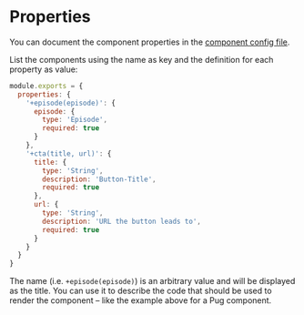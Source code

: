 # Properties

You can document the component properties in the [component config file](/basics/component/#component-file).

List the components using the name as key and the definition for each property as value:

```js
module.exports = {
  properties: {
    '+episode(episode)': {
      episode: {
        type: 'Episode',
        required: true
      }
    },
    '+cta(title, url)': {
      title: {
        type: 'String',
        description: 'Button-Title',
        required: true
      },
      url: {
        type: 'String',
        description: 'URL the button leads to',
        required: true
      }
    }
  }
}
```

The name (i.e. `+episode(episode)`) is an arbitrary value and will be displayed as the title.
You can use it to describe the code that should be used to render the component – like the example above for a Pug component.
